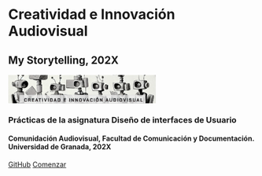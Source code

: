 <!-- _coverpage.md -->


# Creatividad e Innovación Audiovisual
## My Storytelling, 202X



<img align="center" src="https://github.com/mgea/CRIAv/blob/main/CRIAV_logoBN.png?raw=true" width="300" height=auto alt="Logotipo"/>





### Prácticas de la asignatura Diseño de interfaces de Usuario

#### Comunidación Audiovisual, Facultad de Comunicación y Documentación. Universidad de Granada, 202X



[GitHub](https://github.com/mgea/my_storytelling)
[Comenzar](#storytelling)

<!-- background color -->
